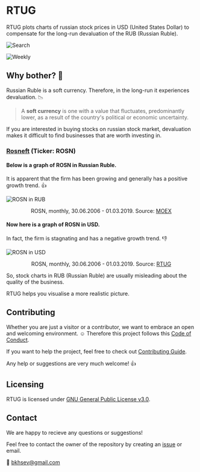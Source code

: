 # RTUG
RTUG plots charts of russian stock prices in USD (United States Dollar) to compensate for the long-run devaluation of the RUB (Russian Ruble).

![Search](https://user-images.githubusercontent.com/40441761/54430675-5d8ef700-4735-11e9-9468-d1b2bc10046c.gif)

![Weekly](https://user-images.githubusercontent.com/40441761/54430929-0fc6be80-4736-11e9-85d0-24ba39c8769c.gif)

## Why bother?  :grimacing:
Russian Ruble is a soft currency. Therefore, in the long-run it experiences devaluation. :chart_with_downwards_trend:	

> A **soft currency** is one with a value that fluctuates, predominantly lower, as a result of the country's political or economic uncertainty. 

If you are interested in buying stocks on russian stock market, devaluation makes it difficult to find businesses that are worth investing in.

### [Rosneft](https://en.wikipedia.org/wiki/Rosneft "Wikipedia") (Ticker: ROSN)

#### Below is a graph of ROSN in Russian Ruble. 
It is apparent that the firm has been growing and generally has a positive growth trend. :+1:
 
![ROSN in RUB](https://user-images.githubusercontent.com/40441761/53830852-65f86c80-3f94-11e9-82b7-0f12ccdd5ac7.png)

<p align="center"> ROSN, monthly, 30.06.2006 - 01.03.2019. Source: <a href="https://www.moex.com/ru/issue.aspx?board=TQBR&code=ROSN">MOEX</a></p>

#### Now here is a graph of ROSN in USD.
In fact, the firm is stagnating and has a negative growth trend. :-1: 
 
![ROSN in USD](https://user-images.githubusercontent.com/40441761/53831077-f636b180-3f94-11e9-8784-9193e1738786.png)
<p align="center"> ROSN, monthly, 30.06.2006 - 01.03.2019. Source: <a href="https://github.com/bkhsev/RTUG">RTUG</a></p>
 

So, stock charts in RUB (Russian Ruble) are usually misleading about the quality of the business. 

RTUG helps you visualise a more realistic picture. 
 

## Contributing

Whether you are just a visitor or a contributor, we want to embrace an open and welcoming environment. :relaxed:
Therefore this project follows this [Code of Conduct](CODE_OF_CONDUCT.md).

If you want to help the project, feel free to check out [Contributing Guide](CONTRIBUTING.md). 

Any help or suggestions are very much welcome! :+1:

## Licensing

RTUG is licensed under [GNU General Public License v3.0](LICENSE).

## Contact

We are happy to recieve any questions or suggestions! 

Feel free to contact the owner of the repository by creating an [issue](https://github.com/bkhsev/RTUG/issues) or email.

:email: bkhsev@gmail.com









